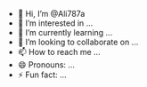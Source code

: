 - 👋 Hi, I’m @Ali787a
- 👀 I’m interested in ...
- 🌱 I’m currently learning ...
- 💞️ I’m looking to collaborate on ...
- 📫 How to reach me ...
- 😄 Pronouns: ...
- ⚡ Fun fact: ...

<!---
Ali787a/Ali787a is a ✨ special ✨ repository because its `README.md` (this file) appears on your GitHub profile.
You can click the Preview link to take a look at your changes.
--->
